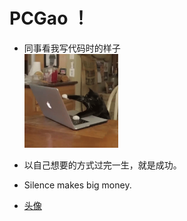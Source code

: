 #  PCGao ！

* 同事看我写代码时的样子  
  <img src="https://github.com/Dream-gpc/Dream-gpc/blob/main/niko.gif" width="150px">
 


* 以自己想要的方式过完一生，就是成功。  
* Silence makes big money.    
* [头像](https://github.com/Dream-gpc/Dream-gpc/blob/main/memory.jpg)



<!---
Dream-gpc/Dream-gpc is a ✨ special ✨ repository because its `README.md` (this file) appears on your GitHub profile.
You can click the Preview link to take a look at your changes.
--->
